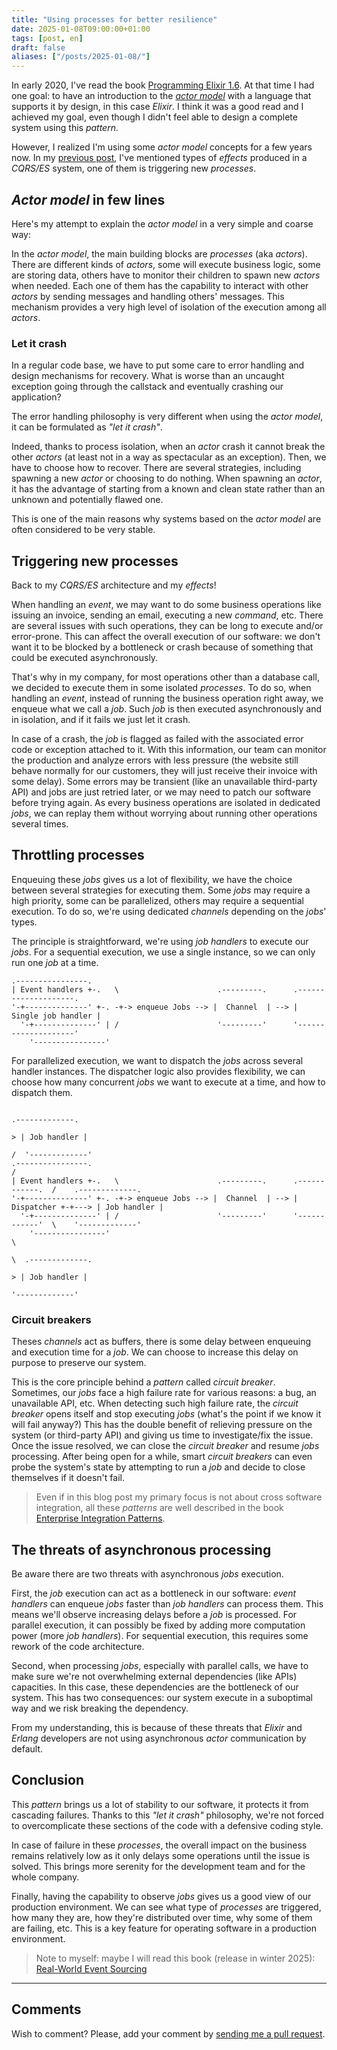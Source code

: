 ```yaml
---
title: "Using processes for better resilience"
date: 2025-01-08T09:00:00+01:00
tags: [post, en]
draft: false
aliases: ["/posts/2025-01-08/"]
---
```


In early 2020, I've read the book [Programming Elixir 1.6](https://pragprog.com/titles/elixir16/programming-elixir-1-6/). At that time I had one goal: to have an introduction to the _[actor model](https://en.wikipedia.org/wiki/Actor_model)_ with a language that supports it by design, in this case _Elixir_. I think it was a good read and I achieved my goal, even though I didn't feel able to design a complete system using this _pattern_.  

However, I realized I'm using some _actor model_ concepts for a few years now. In my [previous post](/posts/2024-12-18), I've mentioned types of _effects_ produced in a _CQRS/ES_ system, one of them is triggering new _processes_.  

## _Actor model_ in few lines

Here's my attempt to explain the _actor model_ in a very simple and coarse way:  

In the _actor model_, the main building blocks are _processes_ (aka _actors_). There are different kinds of _actors_, some will execute business logic, some are storing data, others have to monitor their children to spawn new _actors_ when needed. Each one of them has the capability to interact with other _actors_ by sending messages and handling others' messages. This mechanism provides a very high level of isolation of the execution among all _actors_.  

### Let it crash

In a regular code base, we have to put some care to error handling and design mechanisms for recovery. What is worse than an uncaught exception going through the callstack and eventually crashing our application?  

The error handling philosophy is very different when using the _actor model_, it can be formulated as _"let it crash"_.  

Indeed, thanks to process isolation, when an _actor_ crash it cannot break the other _actors_ (at least not in a way as spectacular as an exception). Then, we have to choose how to recover. There are several strategies, including spawning a new _actor_ or choosing to do nothing. When spawning an _actor_, it has the advantage of starting from a known and clean state rather than an unknown and potentially flawed one.  

This is one of the main reasons why systems based on the _actor model_ are often considered to be very stable.

## Triggering new processes

Back to my _CQRS/ES_ architecture and my _effects_!  

When handling an _event_, we may want to do some business operations like issuing an invoice, sending an email, executing a new _command_, etc. There are several issues with such operations, they can be long to execute and/or error-prone. This can affect the overall execution of our software: we don't want it to be blocked by a bottleneck or crash because of something that could be executed asynchronously.  

That's why in my company, for most operations other than a database call, we decided to execute them in some isolated _processes_. To do so, when handling an _event_, instead of running the business operation right away, we enqueue what we call a _job_. Such _job_ is then executed asynchronously and in isolation, and if it fails we just let it crash.  

In case of a crash, the _job_ is flagged as failed with the associated error code or exception attached to it. With this information, our team can monitor the production and analyze errors with less pressure (the website still behave normally for our customers, they will just receive their invoice with some delay). Some errors may be transient (like an unavailable third-party API) and jobs are just retried later, or we may need to patch our software before trying again. As every business operations are isolated in dedicated _jobs_, we can replay them without worrying about running other operations several times.  

## Throttling processes

Enqueuing these _jobs_ gives us a lot of flexibility, we have the choice between several strategies for executing them. Some _jobs_ may require a high priority, some can be parallelized, others may require a sequential execution. To do so, we're using dedicated _channels_ depending on the _jobs_' types.

The principle is straightforward, we're using _job handlers_ to execute our _jobs_. For a sequential execution, we use a single instance, so we can only run one _job_ at a time.  

```goat
.----------------.              
| Event handlers +-.   \                      .---------.      .--------------------.
'-+--------------' +-. -+-> enqueue Jobs --> |  Channel  | --> | Single job handler |
  '-+--------------' | /                      '---------'      '--------------------'
    '----------------'
```

For parallelized execution, we want to dispatch the _jobs_ across several handler instances. The dispatcher logic also provides flexibility, we can choose how many concurrent _jobs_ we want to execute at a time, and how to dispatch them.

```goat
                                                                                    .-------------.
                                                                                  > | Job handler |
                                                                                 /  '-------------'
.----------------.                                                              / 
| Event handlers +-.   \                      .---------.      .------------.  /    .-------------.
'-+--------------' +-. -+-> enqueue Jobs --> |  Channel  | --> | Dispatcher +-+---> | Job handler |
  '-+--------------' | /                      '---------'      '------------'  \    '-------------'
    '----------------'                                                          \  
                                                                                 \  .-------------.
                                                                                  > | Job handler |
                                                                                    '-------------'
```

### Circuit breakers

Theses _channels_ act as buffers, there is some delay between enqueuing and execution time for a _job_. We can choose to increase this delay on purpose to preserve our system.  

This is the core principle behind a _pattern_ called _circuit breaker_. Sometimes, our _jobs_ face a high failure rate for various reasons: a bug, an unavailable API, etc. When detecting such high failure rate, the _circuit breaker_ opens  itself and stop executing _jobs_ (what's the point if we know it will fail anyway?) This has the double benefit of relieving pressure on the system (or third-party API) and giving us time to investigate/fix the issue. Once the issue resolved, we can close the _circuit breaker_ and resume _jobs_ processing. After being open for a while, smart _circuit breakers_ can even probe the system's state by attempting to run a _job_ and decide to close themselves if it doesn't fail.  

> Even if in this blog post my primary focus is not about cross software integration, all these _patterns_ are well described in the book [Enterprise Integration Patterns](https://martinfowler.com/books/eip.html).  

## The threats of asynchronous processing

Be aware there are two threats with asynchronous _jobs_ execution.  

First, the _job_ execution can act as a bottleneck in our software: _event handlers_ can enqueue _jobs_ faster than _job handlers_ can process them. This means we'll observe increasing delays before a _job_ is processed. For parallel execution, it can possibly be fixed by adding more computation power (more _job handlers_). For sequential execution, this requires some rework of the code architecture.

Second, when processing _jobs_, especially with parallel calls, we have to make sure we're not overwhelming external dependencies (like APIs) capacities. In this case, these dependencies are the bottleneck of our system. This has two consequences: our system execute in a suboptimal way and we risk breaking the dependency.  

From my understanding, this is because of these threats that _Elixir_ and _Erlang_ developers are not using asynchronous _actor_ communication by default.  

## Conclusion

This _pattern_ brings us a lot of stability to our software, it protects it from cascading failures. Thanks to this _"let it crash"_ philosophy, we're not forced to overcomplicate these sections of the code with a defensive coding style.  

In case of failure in these _processes_, the overall impact on the business remains relatively low as it only delays some operations until the issue is solved. This brings more serenity for the development team and for the whole company.  

Finally, having the capability to observe _jobs_ gives us a good view of our production environment. We can see what type of _processes_ are triggered, how many they are, how they're distributed over time, why some of them are failing, etc. This is a key feature for operating software in a production environment.

> Note to myself: maybe I will read this book (release in winter 2025): [Real-World Event Sourcing](https://pragprog.com/titles/khpes/real-world-event-sourcing/)

---

## Comments

<!--Add your comment here-->

Wish to comment? Please, add your comment by [sending me a pull request](https://github.com/RomainTrm/Blog?tab=readme-ov-file#how-to-comment).
